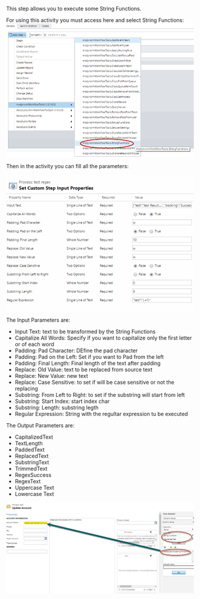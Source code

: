 This step allows you to execute some String Functions.

For using this activity you must access here and select String Functions:
![](String%20Functions_wf1.gif)


Then in the activity you can fill all the parameters:

![](String%20Functions_wf2.gif)

The Input Parameters are:
* Input Text: text to be transformed by the String Functions
* Capitalize All Words: Specify if you want to capitalize only the first letter or of each word
* Padding: Pad Character: DEfine the pad character
* Padding: Pad on the Left: Set if you want to Pad from the left
* Padding: Final Length: Final length of the text after padding
* Replace: Old Value: text to be replaced from source text
* Replace: New Value: new text
* Replace: Case Sensitive: to set if will be case sensitive or not the replacing
* Substring: From Left to Right: to set if the substring will start from left
* Substring: Start Index: start index char
* Substring: Length: substring legth
* Regular Expression: String with the regultar expression tu be executed

The Output Parameters are:
* CapitalizedText
* TextLength
* PaddedText
* ReplacedText
* SubstringText
* TrimmedText
* RegexSuccess
* RegexText
* Uppercase Text
* Lowercase Text


![](string%20functions_33.png)
